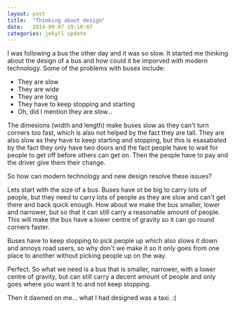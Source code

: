 ```yaml
---
layout: post
title:  "Thinking about design"
date:   2014-09-07 19:10:07
categories: jekyll update
---
```


I was following a bus the other day and it was so slow. It started me thinking about the design of a bus and how could it be imporved with modern technology. Some of the problems with buses include:

* They are slow
* They are wide
* They are long
* They have to keep stopping and starting
* Oh, did I mention they are slow... 

The dimesions (width and length) make buses slow as they can't turn corners too fast, which is also not helped by the fact they are tall. They are also slow as they have to keep starting and stopping, but this is esasabated by the fact they only have two doors and the fact people have to wait for people to get off before others can get on. Then the people have to pay and the driver give them their change. 

So how can modern technology and new design resolve these issues? 

Lets start with the size of a bus. Buses have ot be big to carry lots of people, but they need to carry lots of people as they are slow and can't get there and back quick enough. How about we make the bus smaller, lower and narrower, but so that it can still carry a reasonable amount of people. This will make the bus have a lower centre of gravity so it can go round corners faster. 

Buses have to keep stopping to pick people up which also slows it down and annoys road users, so why don't we make it so it only goes from one place to another without picking people up on the way. 

Perfect. So what we need is a bus that is smaller, narrower, with a lower centre of gravity, but can still carry a decent amount of people and only goes where you want it to and not keep stopping. 

Then it dawned on me... what I had designed was a taxi. :(

